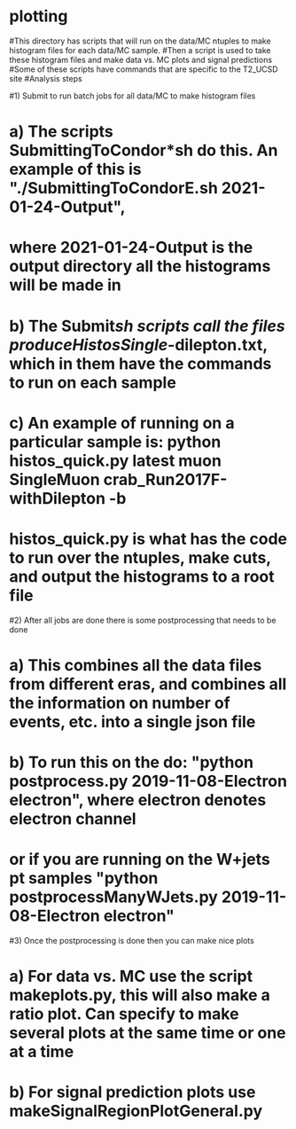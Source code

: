 # plotting
#This directory has scripts that will run on the data/MC ntuples to make histogram files for each data/MC sample. 
#Then a script is used to take these histogram files and make data vs. MC plots and signal predictions
#Some of these scripts have commands that are specific to the T2_UCSD site
#Analysis steps

#1) Submit to run batch jobs for all data/MC to make histogram files
#   a) The scripts SubmittingToCondor*sh do this. An example of this is "./SubmittingToCondorE.sh 2021-01-24-Output", 
#      where 2021-01-24-Output is the output directory all the histograms will be made in
#   b) The Submit*sh scripts call the files produceHistosSingle*-dilepton.txt, which in them have the commands to run on each sample
#   c) An example of running on a particular sample is: python histos_quick.py latest muon SingleMuon crab_Run2017F-withDilepton -b
#       histos_quick.py is what has the code to run over the ntuples, make cuts, and output the histograms to a root file

#2) After all jobs are done there is some postprocessing that needs to be done
#   a) This combines all the data files from different eras, and combines all the information on number of events, etc. into a single json file
#   b) To run this on the do: "python postprocess.py 2019-11-08-Electron electron", where electron denotes electron channel
#      or if you are running on the W+jets pt samples "python postprocessManyWJets.py 2019-11-08-Electron electron"

#3) Once the postprocessing is done then you can make nice plots
#   a) For data vs. MC use the script makeplots.py, this will also make a ratio plot. Can specify to make several plots at the same time or one at a time
#   b) For signal prediction plots use makeSignalRegionPlotGeneral.py
